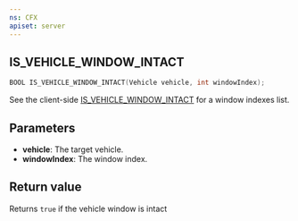 ```yaml
---
ns: CFX
apiset: server
---
```

## IS_VEHICLE_WINDOW_INTACT

```c
BOOL IS_VEHICLE_WINDOW_INTACT(Vehicle vehicle, int windowIndex);
```

See the client-side [IS_VEHICLE_WINDOW_INTACT](#_0x46E571A0E20D01F1) for a window indexes list.

## Parameters
* **vehicle**: The target vehicle.
* **windowIndex**: The window index.

## Return value
Returns `true` if the vehicle window is intact
